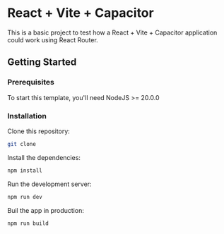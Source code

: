 # React + Vite + Capacitor

This is a basic project to test how a React + Vite + Capacitor application could work using React Router.

## Getting Started

### Prerequisites

To start this template, you'll need NodeJS >= 20.0.0

### Installation

Clone this repository:

```bash
git clone
```

Install the dependencies:

```bash
npm install
```

Run the development server:

```bash
npm run dev
```

Buil the app in production:

```bash
npm run build
```

